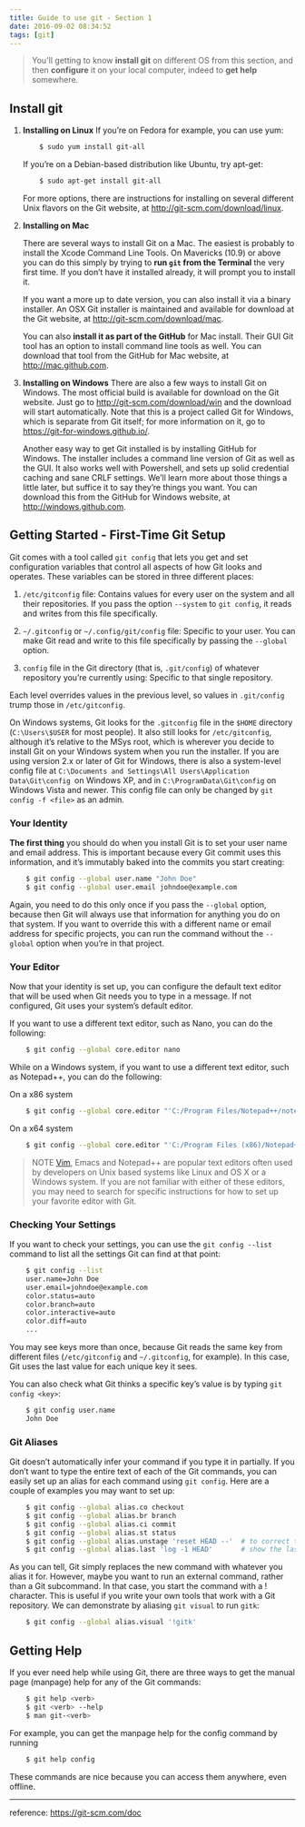 ```yaml
---
title: Guide to use git - Section 1
date: 2016-09-02 08:34:52
tags: [git]
---
```


> You'll getting to know **install git** on different OS from this section, and then **configure** it on your local computer, indeed to **get help** somewhere.


## Install git

1. **Installing on Linux**
    If you’re on Fedora for example, you can use yum:
    ``` bash
        $ sudo yum install git-all
    ```
    If you’re on a Debian-based distribution like Ubuntu, try apt-get:
    ``` bash
        $ sudo apt-get install git-all
    ```
    For more options, there are instructions for installing on several different Unix flavors on the Git website, at <http://git-scm.com/download/linux>.

2. **Installing on Mac**

    <!-- more -->

    There are several ways to install Git on a Mac. The easiest is probably to install the Xcode Command Line Tools. On Mavericks (10.9) or above you can do this simply by trying to **run `git` from the Terminal** the very first time. If you don’t have it installed already, it will prompt you to install it.

    If you want a more up to date version, you can also install it via a binary installer. An OSX Git installer is maintained and available for download at the Git website, at http://git-scm.com/download/mac.

    You can also **install it as part of the GitHub** for Mac install. Their GUI Git tool has an option to install command line tools as well. You can download that tool from the GitHub for Mac website, at http://mac.github.com.

3. **Installing on Windows**
    There are also a few ways to install Git on Windows. The most official build is available for download on the Git website. Just go to <http://git-scm.com/download/win> and the download will start automatically. Note that this is a project called Git for Windows, which is separate from Git itself; for more information on it, go to <https://git-for-windows.github.io/>.

    Another easy way to get Git installed is by installing GitHub for Windows. The installer includes a command line version of Git as well as the GUI. It also works well with Powershell, and sets up solid credential caching and sane CRLF settings. We’ll learn more about those things a little later, but suffice it to say they’re things you want. You can download this from the GitHub for Windows website, at <http://windows.github.com>.

## Getting Started - First-Time Git Setup

Git comes with a tool called `git config` that lets you get and set configuration variables that control all aspects of how Git looks and operates. These variables can be stored in three different places:

1. `/etc/gitconfig` file: Contains values for every user on the system and all their repositories. If you pass the option `--system` to `git config`, it reads and writes from this file specifically.

2. `~/.gitconfig` or `~/.config/git/config` file: Specific to your user. You can make Git read and write to this file specifically by passing the `--global` option.

3. `config` file in the Git directory (that is, `.git/config`) of whatever repository you’re currently using: Specific to that single repository.

Each level overrides values in the previous level, so values in `.git/config` trump those in `/etc/gitconfig`.

On Windows systems, Git looks for the `.gitconfig` file in the `$HOME` directory (`C:\Users\$USER` for most people). It also still looks for `/etc/gitconfig`, although it’s relative to the MSys root, which is wherever you decide to install Git on your Windows system when you run the installer. If you are using version 2.x or later of Git for Windows, there is also a system-level config file at `C:\Documents and Settings\All Users\Application Data\Git\config `on Windows XP, and in `C:\ProgramData\Git\config` on Windows Vista and newer. This config file can only be changed by `git config -f <file>` as an admin.

### Your Identity

**The first thing** you should do when you install Git is to set your user name and email address. This is important because every Git commit uses this information, and it’s immutably baked into the commits you start creating:

``` bash
    $ git config --global user.name "John Doe"
    $ git config --global user.email johndoe@example.com
```

Again, you need to do this only once if you pass the `--global` option, because then Git will always use that information for anything you do on that system. If you want to override this with a different name or email address for specific projects, you can run the command without the `--global` option when you’re in that project.

### Your Editor

Now that your identity is set up, you can configure the default text editor that will be used when Git needs you to type in a message. If not configured, Git uses your system’s default editor.

If you want to use a different text editor, such as Nano, you can do the following:

``` bash
    $ git config --global core.editor nano
```

While on a Windows system, if you want to use a different text editor, such as Notepad++, you can do the following:

On a x86 system

``` bash
    $ git config --global core.editor "'C:/Program Files/Notepad++/notepad++.exe' -multiInst -nosession"
```

On a x64 system

``` bash
    $ git config --global core.editor "'C:/Program Files (x86)/Notepad++/notepad++.exe' -multiInst -nosession"
```

> NOTE
> [Vim](/2016/08/05/Mac-OS-X-Terminal/), Emacs and Notepad++ are popular text editors often used by developers on Unix based systems like Linux and OS X or a Windows system. If you are not familiar with either of these editors, you may need to search for specific instructions for how to set up your favorite editor with Git.

### Checking Your Settings

If you want to check your settings, you can use the `git config --list` command to list all the settings Git can find at that point:

``` bash
    $ git config --list
    user.name=John Doe
    user.email=johndoe@example.com
    color.status=auto
    color.branch=auto
    color.interactive=auto
    color.diff=auto
    ...
```

You may see keys more than once, because Git reads the same key from different files (`/etc/gitconfig` and `~/.gitconfig`, for example). In this case, Git uses the last value for each unique key it sees.

You can also check what Git thinks a specific key’s value is by typing `git config <key>`:

``` bash
    $ git config user.name
    John Doe
```

### Git Aliases

Git doesn’t automatically infer your command if you type it in partially. If you don’t want to type the entire text of each of the Git commands, you can easily set up an alias for each command using `git config`. Here are a couple of examples you may want to set up:

``` bash
    $ git config --global alias.co checkout
    $ git config --global alias.br branch
    $ git config --global alias.ci commit
    $ git config --global alias.st status
    $ git config --global alias.unstage 'reset HEAD --'  # to correct the usability problem you encountered with unstaging a file
    $ git config --global alias.last 'log -1 HEAD'       # show the last commit
```

As you can tell, Git simply replaces the new command with whatever you alias it for. However, maybe you want to run an external command, rather than a Git subcommand. In that case, you start the command with a ! character. This is useful if you write your own tools that work with a Git repository. We can demonstrate by aliasing `git visual` to run `gitk`:

``` bash
    $ git config --global alias.visual '!gitk'
```

## Getting Help

If you ever need help while using Git, there are three ways to get the manual page (manpage) help for any of the Git commands:

``` bash
    $ git help <verb>
    $ git <verb> --help
    $ man git-<verb>
```

For example, you can get the manpage help for the config command by running

``` bash
    $ git help config
```

These commands are nice because you can access them anywhere, even offline.

---

reference: <https://git-scm.com/doc>
